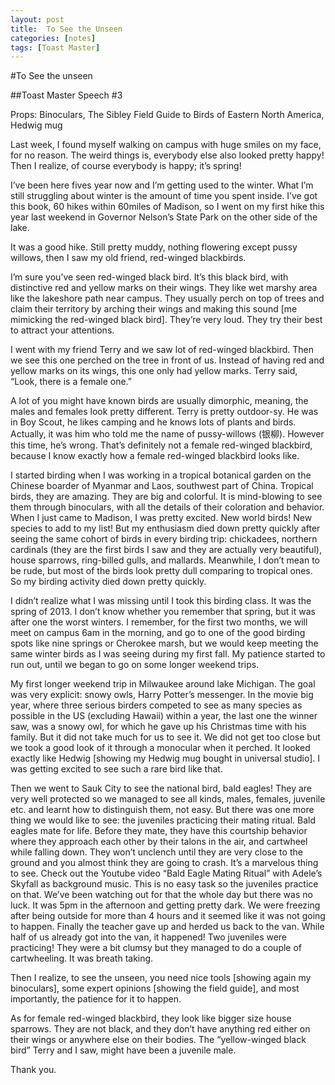 ```yaml
---
layout: post
title:  To See the Unseen
categories: [notes]
tags: [Toast Master]
---
```


#To See the unseen
##Toast Master Speech #3
Props: Binoculars, The Sibley Field Guide to Birds of Eastern North America, Hedwig mugLast week, I found myself walking on campus with huge smiles on my face, for no reason. The weird things is, everybody else also looked pretty happy! Then I realize, of course everybody is happy; it’s spring!
I’ve been here fives year now and I’m getting used to the winter. What I’m still struggling about winter is the amount of time you spent inside. I’ve got this book, 60 hikes within 60miles of Madison, so I went on my first hike this year last weekend in Governor Nelson’s State Park on the other side of the lake. 
It was a good hike. Still pretty muddy, nothing flowering except pussy willows, then I saw my old friend, red-winged blackbirds.

I’m sure you’ve seen red-winged black bird. It’s this black bird, with distinctive red and yellow marks on their wings. They like wet marshy area like the lakeshore path near campus. They usually perch on top of trees and claim their territory by arching their wings and making this sound [me mimicking the red-winged black bird]. They’re very loud. They try their best to attract your attentions.
I went with my friend Terry and we saw lot of red-winged blackbird. Then we see this one perched on the tree in front of us. Instead of having red and yellow marks on its wings, this one only had yellow marks. Terry said, “Look, there is a female one.”
A lot of you might have known birds are usually dimorphic, meaning, the males and females look pretty different. Terry is pretty outdoor-sy. He was in Boy Scout, he likes camping and he knows lots of plants and birds. Actually, it was him who told me the name of pussy-willows (银柳). However this time, he’s wrong. That’s definitely not a female red-winged blackbird, because I know exactly how a female red-winged blackbird looks like.I started birding when I was working in a tropical botanical garden on the Chinese boarder of Myanmar and Laos, southwest part of China. Tropical birds, they are amazing. They are big and colorful. It is mind-blowing to see them through binoculars, with all the details of their coloration and behavior. When I just came to Madison, I was pretty excited. New world birds! New species to add to my list! But my enthusiasm died down pretty quickly after seeing the same cohort of birds in every birding trip: chickadees, northern cardinals (they are the first birds I saw and they are actually very beautiful), house sparrows, ring-billed gulls, and mallards. Meanwhile, I don’t mean to be rude, but most of the birds look pretty dull comparing to tropical ones. So my birding activity died down pretty quickly. I didn’t realize what I was missing until I took this birding class. It was the spring of 2013. I don’t know whether you remember that spring, but it was after one the worst winters. I remember, for the first two months, we will meet on campus 6am in the morning, and go to one of the good birding spots like nine springs or Cherokee marsh, but we would keep meeting the same winter birds as I was seeing during my first fall. My patience started to run out, until we began to go on some longer weekend trips.My first longer weekend trip in Milwaukee around lake Michigan. The goal was very explicit: snowy owls, Harry Potter’s messenger. In the movie big year, where three serious birders competed to see as many species as possible in the US (excluding Hawaii) within a year, the last one the winner saw, was a snowy owl, for which he gave up his Christmas time with his family. But it did not take much for us to see it. We did not get too close but we took a good look of it through a monocular when it perched. It looked exactly like Hedwig [showing my Hedwig mug bought in universal studio]. I was getting excited to see such a rare bird like that.Then we went to Sauk City to see the national bird, bald eagles! They are very well protected so we managed to see all kinds, males, females, juvenile etc. and learnt how to distinguish them, not easy. But there was one more thing we would like to see: the juveniles practicing their mating ritual. Bald eagles mate for life. Before they mate, they have this courtship behavior where they approach each other by their talons in the air, and cartwheel while falling down. They won’t unclench until they are very close to the ground and you almost think they are going to crash. It’s a marvelous thing to see. Check out the Youtube video “Bald Eagle Mating Ritual” with Adele’s Skyfall as background music. This is no easy task so the juveniles practice on that. We’ve been watching out for that the whole day but there was no luck. It was 5pm in the afternoon and getting pretty dark. We were freezing after being outside for more than 4 hours and it seemed like it was not going to happen. Finally the teacher gave up and herded us back to the van. While half of us already got into the van, it happened! Two juveniles were practicing! They were a bit clumsy but they managed to do a couple of cartwheeling. It was breath taking. Then I realize, to see the unseen, you need nice tools [showing again my binoculars], some expert opinions [showing the field guide], and most importantly, the patience for it to happen.<p>As for female red-winged blackbird, they look like bigger size house sparrows. They are not black, and they don’t have anything red either on their wings or anywhere else on their bodies. The “yellow-winged black bird” Terry and I saw, might have been a juvenile male.<p>  Thank you.